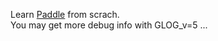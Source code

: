 
Learn [Paddle](https://github.com/PaddlePaddle/Paddle) from scrach.   
You may get more debug info with GLOG_v=5 ...   
